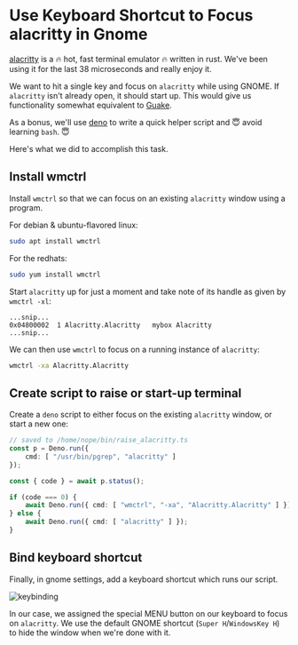 # Use Keyboard Shortcut to Focus alacritty in Gnome

[alacritty](https://github.com/alacritty/alacritty) is a 🔥 hot, fast terminal emulator 🔥 written in rust.  We've been using it for the last 38 microseconds and really enjoy it.

We want to hit a single key and focus on `alacritty` while using GNOME.  If `alacritty` isn't already
open, it should start up.  This would give us functionality somewhat equivalent to [Guake](http://guake-project.org/).

As a bonus, we'll use [deno](https://deno.land/) to write a quick helper script and 😇 avoid learning `bash`. 😇

Here's what we did to accomplish this task.

## Install wmctrl

Install `wmctrl` so that we can focus on an existing `alacritty` window using a program.

For debian & ubuntu-flavored linux:

```sh
sudo apt install wmctrl
```

For the redhats:

```sh
sudo yum install wmctrl
```

Start `alacritty` up for just a moment and take note of its handle as given by `wmctrl -xl`:

```text
...snip...
0x04800002  1 Alacritty.Alacritty   mybox Alacritty
...snip...
```

We can then use `wmctrl` to focus on a running instance of `alacritty`:

```sh
wmctrl -xa Alacritty.Alacritty
```

## Create script to raise or start-up terminal

Create a `deno` script to either focus on the existing `alacritty` window, or start a new one:

```ts
// saved to /home/nope/bin/raise_alacritty.ts
const p = Deno.run({
    cmd: [ "/usr/bin/pgrep", "alacritty" ]
});

const { code } = await p.status();

if (code === 0) {
    await Deno.run({ cmd: [ "wmctrl", "-xa", "Alacritty.Alacritty" ] });
} else {
    await Deno.run({ cmd: [ "alacritty" ] });
}
```

## Bind keyboard shortcut

Finally, in gnome settings,
add a keyboard shortcut which runs our script.

![keybinding](https://user-images.githubusercontent.com/38859656/80314295-afba9c80-87be-11ea-8670-b517246a1262.jpg)

In our case, we assigned the special MENU button on our keyboard to focus on `alacritty`.  We use the default GNOME shortcut (`Super H`/`WindowsKey H`) to hide the window when we're done with it. 
